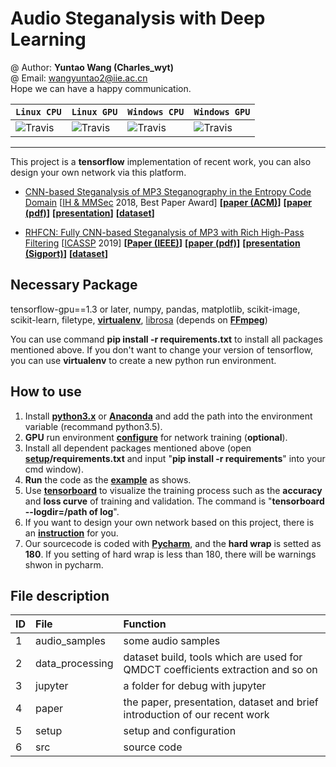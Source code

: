 # Audio Steganalysis with Deep Learning

@ Author: **Yuntao Wang (Charles_wyt)** <br>
@ Email: wangyuntao2@iie.ac.cn <br>
Hope we can have a happy communication.

| **`Linux CPU`** | **`Linux GPU`** | **`Windows CPU`** | **`Windows GPU`** | 
|-----------------|-----------------|-------------------|-------------------|
| ![Travis](https://img.shields.io/travis/rust-lang/rust/master.svg) | ![Travis](https://img.shields.io/travis/rust-lang/rust/master.svg) | ![Travis](https://img.shields.io/travis/rust-lang/rust/master.svg) | ![Travis](https://img.shields.io/travis/rust-lang/rust/master.svg) |

---

This project is a **tensorflow** implementation of recent work, you can also design your own network via this platform.
+ [CNN-based Steganalysis of MP3 Steganography in the Entropy
Code Domain](https://github.com/Charleswyt/tf_audio_steganalysis/tree/master/paper/CNN-based%20Steganalysis%20of%20MP3%20Steganography%20in%20the%20Entropy%20Code%20Domain) [[IH & MMSec](https://www.ihmmsec.org) 2018, Best Paper Award] **[[paper (ACM)](https://dl.acm.org/citation.cfm?id=3206011)]** **[[paper (pdf)](http://www.media-security.net/?p=809)]** **[[presentation](https://github.com/Charleswyt/tf_audio_steganalysis/tree/master/paper/CNN-based%20Steganalysis%20of%20MP3%20Steganography%20in%20the%20Entropy%20Code%20Domain)]** **[[dataset](https://github.com/Charleswyt/tf_audio_steganalysis/tree/master/paper)]**
* [RHFCN: Fully CNN-based Steganalysis of MP3 with Rich High-Pass Filtering](https://github.com/Charleswyt/tf_audio_steganalysis/tree/master/paper/RHFCN%EF%BC%9AFully%20CNN-based%20Steganalysis%20of%20MP3%20with%20Rich%20High-Pass%20Filtering) [[ICASSP](https://2019.ieeeicassp.org) 2019] **[[Paper (IEEE)](https://ieeexplore.ieee.org/document/8683626)]** **[[paper (pdf)](http://www.media-security.net/?p=969)]** **[[presentation (Sigport)](https://sigport.org/documents/rhfcn-fully-cnn-based-steganalysis-mp3-rich-high-pass-filtering)]** **[[dataset](https://github.com/Charleswyt/tf_audio_steganalysis/tree/master/paper)]**

## Necessary Package
tensorflow-gpu==1.3 or later, numpy, pandas, matplotlib, scikit-image, scikit-learn, filetype, [**virtualenv**](https://charleswyt.github.io/2018/09/06/python%E8%99%9A%E6%8B%9F%E7%8E%AF%E5%A2%83%E5%AE%89%E8%A3%85%E5%8F%8A%E4%BD%BF%E7%94%A8/), [librosa](http://librosa.github.io/librosa/core.html) (depends on **[FFmpeg](http://www.ffmpeg.org/download.html)**)

You can use command **pip install -r requirements.txt** to install all packages mentioned above. If you don't want to change your version of tensorflow, you can use **virtualenv** to create a new python run environment.

## How to use
1. Install [**python3.x**](https://www.python.org/) or [**Anaconda**](https://repo.continuum.io/archive/) and add the path into the environment variable (recommand python3.5).
2. **GPU** run environment [**configure**](https://blog.csdn.net/yhaolpz/article/details/71375762?locationNum=14&fps=1) for network training (**optional**).
3. Install all dependent packages mentioned above (open **[setup](https://github.com/Charleswyt/tf_audio_steganalysis/tree/master/setup)/requirements.txt** and input "**pip install -r requirements**" into your cmd window).
4. **Run** the code as the [**example**](https://github.com/Charleswyt/tf_audio_steganalysis/tree/master/src/config_file) as shows.
5. Use [**tensorboard**](http://wiki.jikexueyuan.com/project/tensorflow-zh/how_tos/graph_viz.html) to visualize the training process such as the **accuracy** and **loss curve** of training and validation. The command is "**tensorboard --logdir=/path of log**".
6. If you want to design your own network based on this project, there is an [**instruction**](https://github.com/Charleswyt/tf_audio_steganalysis/tree/master/src/networks/network_design.md) for you.
7. Our sourcecode is coded with [**Pycharm**](https://github.com/Charleswyt/tf_audio_steganalysis/blob/master/setup/pycharm.md), and the **hard wrap** is setted as **180**. If you setting of hard wrap is less than 180, there will be warnings shwon in pycharm.

## File description
ID      |   File                    |   Function
:-      |   :-                      |    :-
1       |   audio_samples           |   some audio samples
2       |   data_processing         |   dataset build, tools which are used for QMDCT coefficients extraction and so on
3       |   jupyter                 |   a folder for debug with jupyter
4       |   paper                   |   the paper, presentation, dataset and brief introduction of our recent work
5       |   setup                   |   setup and configuration
6       |   src                     |   source code